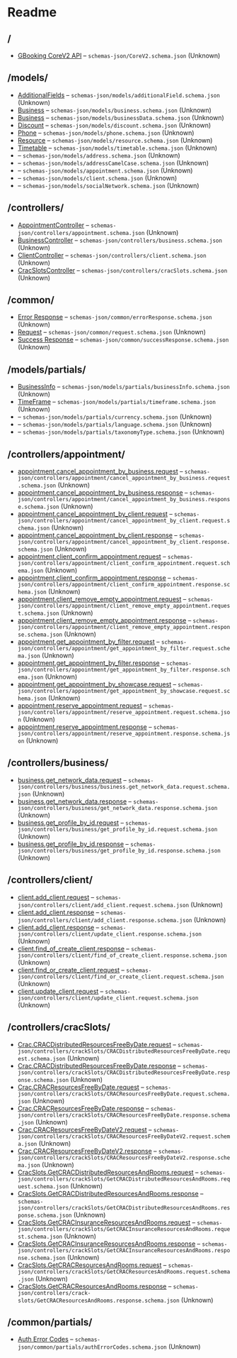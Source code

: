 # Readme

## /

- [GBooking CoreV2 API](./CoreV2.schema.md) – `schemas-json/CoreV2.schema.json` (Unknown)

## /models/

- [AdditionalFields](./models/additionalField.schema.md) – `schemas-json/models/additionalField.schema.json` (Unknown)
- [Business](./models/business.schema.md) – `schemas-json/models/business.schema.json` (Unknown)
- [Business](./models/businessData.schema.md) – `schemas-json/models/businessData.schema.json` (Unknown)
- [Discount](./models/discount.schema.md) – `schemas-json/models/discount.schema.json` (Unknown)
- [Phone](./models/phone.schema.md) – `schemas-json/models/phone.schema.json` (Unknown)
- [Resource](./models/resource.schema.md) – `schemas-json/models/resource.schema.json` (Unknown)
- [Timetable](./models/timetable.schema.md) – `schemas-json/models/timetable.schema.json` (Unknown)
- [](./models/address.schema.md) – `schemas-json/models/address.schema.json` (Unknown)
- [](./models/addressCamelCase.schema.md) – `schemas-json/models/addressCamelCase.schema.json` (Unknown)
- [](./models/appointment.schema.md) – `schemas-json/models/appointment.schema.json` (Unknown)
- [](./models/client.schema.md) – `schemas-json/models/client.schema.json` (Unknown)
- [](./models/socialNetwork.schema.md) – `schemas-json/models/socialNetwork.schema.json` (Unknown)

## /controllers/

- [AppointmentController](./controllers/appointment.schema.md) – `schemas-json/controllers/appointment.schema.json`
  (Unknown)
- [BusinessController](./controllers/business.schema.md) – `schemas-json/controllers/business.schema.json` (Unknown)
- [ClientController](./controllers/client.schema.md) – `schemas-json/controllers/client.schema.json` (Unknown)
- [CracSlotsController](./controllers/cracSlots.schema.md) – `schemas-json/controllers/cracSlots.schema.json` (Unknown)

## /common/

- [Error Response](./common/errorResponse.schema.md) – `schemas-json/common/errorResponse.schema.json` (Unknown)
- [Request](./common/request.schema.md) – `schemas-json/common/request.schema.json` (Unknown)
- [Success Response](./common/successResponse.schema.md) – `schemas-json/common/successResponse.schema.json` (Unknown)

## /models/partials/

- [BusinessInfo](./models/partials/businessInfo.schema.md) – `schemas-json/models/partials/businessInfo.schema.json`
  (Unknown)
- [TimeFrame](./models/partials/timeframe.schema.md) – `schemas-json/models/partials/timeframe.schema.json` (Unknown)
- [](./models/partials/currency.schema.md) – `schemas-json/models/partials/currency.schema.json` (Unknown)
- [](./models/partials/language.schema.md) – `schemas-json/models/partials/language.schema.json` (Unknown)
- [](./models/partials/taxonomyType.schema.md) – `schemas-json/models/partials/taxonomyType.schema.json` (Unknown)

## /controllers/appointment/

- [appointment.cancel_appointment_by_business.request](./controllers/appointment/cancel_appointment_by_business.request.schema.md)
  – `schemas-json/controllers/appointment/cancel_appointment_by_business.request.schema.json` (Unknown)
- [appointment.cancel_appointment_by_business.response](./controllers/appointment/cancel_appointment_by_business.response.schema.md)
  – `schemas-json/controllers/appointment/cancel_appointment_by_business.response.schema.json` (Unknown)
- [appointment.cancel_appointment_by_client.request](./controllers/appointment/cancel_appointment_by_client.request.schema.md)
  – `schemas-json/controllers/appointment/cancel_appointment_by_client.request.schema.json` (Unknown)
- [appointment.cancel_appointment_by_client.response](./controllers/appointment/cancel_appointment_by_client.response.schema.md)
  – `schemas-json/controllers/appointment/cancel_appointment_by_client.response.schema.json` (Unknown)
- [appointment.client_confirm_appointment.request](./controllers/appointment/client_confirm_appointment.request.schema.md)
  – `schemas-json/controllers/appointment/client_confirm_appointment.request.schema.json` (Unknown)
- [appointment.client_confirm_appointment.response](./controllers/appointment/client_confirm_appointment.response.schema.md)
  – `schemas-json/controllers/appointment/client_confirm_appointment.response.schema.json` (Unknown)
- [appointment.client_remove_empty_appointment.request](./controllers/appointment/client_remove_empty_appointment.request.schema.md)
  – `schemas-json/controllers/appointment/client_remove_empty_appointment.request.schema.json` (Unknown)
- [appointment.client_remove_empty_appointment.response](./controllers/appointment/client_remove_empty_appointment.response.schema.md)
  – `schemas-json/controllers/appointment/client_remove_empty_appointment.response.schema.json` (Unknown)
- [appointment.get_appointment_by_filter.request](./controllers/appointment/get_appointment_by_filter.request.schema.md)
  – `schemas-json/controllers/appointment/get_appointment_by_filter.request.schema.json` (Unknown)
- [appointment.get_appointment_by_filter.response](./controllers/appointment/get_appointment_by_filter.response.schema.md)
  – `schemas-json/controllers/appointment/get_appointment_by_filter.response.schema.json` (Unknown)
- [appointment.get_appointment_by_showcase.request](./controllers/appointment/get_appointment_by_showcase.request.schema.md)
  – `schemas-json/controllers/appointment/get_appointment_by_showcase.request.schema.json` (Unknown)
- [appointment.reserve_appointment.request](./controllers/appointment/reserve_appointment.request.schema.md) –
  `schemas-json/controllers/appointment/reserve_appointment.request.schema.json` (Unknown)
- [appointment.reserve_appointment.response](./controllers/appointment/reserve_appointment.response.schema.md) –
  `schemas-json/controllers/appointment/reserve_appointment.response.schema.json` (Unknown)

## /controllers/business/

- [business.get_network_data.request](./controllers/business/get_network_data.request.schema.md) –
  `schemas-json/controllers/business/business.get_network_data.request.schema.json` (Unknown)
- [business.get_network_data.response](./controllers/business/get_network_data.response.schema.md) –
  `schemas-json/controllers/business/get_network_data.response.schema.json` (Unknown)
- [business.get_profile_by_id.request](./controllers/business/get_profile_by_id.request.schema.md) –
  `schemas-json/controllers/business/get_profile_by_id.request.schema.json` (Unknown)
- [business.get_profile_by_id.response](./controllers/business/get_profile_by_id.response.schema.md) –
  `schemas-json/controllers/business/get_profile_by_id.response.schema.json` (Unknown)

## /controllers/client/

- [client.add_client.request](./controllers/client/add_client.request.schema.md) –
  `schemas-json/controllers/client/add_client.request.schema.json` (Unknown)
- [client.add_client.response](./controllers/client/add_client.response.schema.md) –
  `schemas-json/controllers/client/add_client.response.schema.json` (Unknown)
- [client.add_client.response](./controllers/client/update_client.response.schema.md) –
  `schemas-json/controllers/client/update_client.response.schema.json` (Unknown)
- [client.find_of_create_client.response](./controllers/client/find_or_create_client.response.schema.md) –
  `schemas-json/controllers/client/find_of_create_client.response.schema.json` (Unknown)
- [client.find_or_create_client.request](./controllers/client/find_or_create_client.request.schema.md) –
  `schemas-json/controllers/client/find_or_create_client.request.schema.json` (Unknown)
- [client.update_client.request](./controllers/client/update_client.request.schema.md) –
  `schemas-json/controllers/client/update_client.request.schema.json` (Unknown)

## /controllers/cracSlots/

- [Crac.CRACDistributedResourcesFreeByDate.request](./controllers/cracSlots/CRACDistributedResourcesFreeByDate.request.schema.md)
  – `schemas-json/controllers/crackSlots/CRACDistributedResourcesFreeByDate.request.schema.json` (Unknown)
- [Crac.CRACDistributedResourcesFreeByDate.response](./controllers/cracSlots/CRACDistributedResourcesFreeByDate.response.schema.md)
  – `schemas-json/controllers/crackSlots/CRACDistributedResourcesFreeByDate.response.schema.json` (Unknown)
- [Crac.CRACResourcesFreeByDate.request](./controllers/cracSlots/CRACResourcesFreeByDate.request.schema.md) –
  `schemas-json/controllers/crackSlots/CRACResourcesFreeByDate.request.schema.json` (Unknown)
- [Crac.CRACResourcesFreeByDate.response](./controllers/cracSlots/CRACResourcesFreeByDate.response.schema.md) –
  `schemas-json/controllers/crackSlots/CRACResourcesFreeByDate.response.schema.json` (Unknown)
- [Crac.CRACResourcesFreeByDateV2.request](./controllers/cracSlots/CRACResourcesFreeByDateV2.request.schema.md) –
  `schemas-json/controllers/crackSlots/CRACResourcesFreeByDateV2.request.schema.json` (Unknown)
- [Crac.CRACResourcesFreeByDateV2.response](./controllers/cracSlots/CRACResourcesFreeByDateV2.response.schema.md) –
  `schemas-json/controllers/crackSlots/CRACResourcesFreeByDateV2.response.schema.json` (Unknown)
- [CracSlots.GetCRACDistributedResourcesAndRooms.request](./controllers/cracSlots/GetCRACDistributedResourcesAndRooms.request.schema.md)
  – `schemas-json/controllers/crackSlots/GetCRACDistributedResourcesAndRooms.request.schema.json` (Unknown)
- [CracSlots.GetCRACDistributedResourcesAndRooms.response](./controllers/cracSlots/GetCRACDistributedResourcesAndRooms.response.schema.md)
  – `schemas-json/controllers/crackSlots/GetCRACDistributedResourcesAndRooms.response.schema.json` (Unknown)
- [CracSlots.GetCRACInsuranceResourcesAndRooms.request](./controllers/cracSlots/GetCRACInsuranceResourcesAndRooms.request.schema.md)
  – `schemas-json/controllers/crackSlots/GetCRACInsuranceResourcesAndRooms.request.schema.json` (Unknown)
- [CracSlots.GetCRACInsuranceResourcesAndRooms.response](./controllers/cracSlots/GetCRACInsuranceResourcesAndRooms.response.schema.md)
  – `schemas-json/controllers/crackSlots/GetCRACInsuranceResourcesAndRooms.response.schema.json` (Unknown)
- [CracSlots.GetCRACResourcesAndRooms.request](./controllers/cracSlots/GetCRACResourcesAndRooms.request.schema.md) –
  `schemas-json/controllers/crackSlots/GetCRACResourcesAndRooms.request.schema.json` (Unknown)
- [CracSlots.GetCRACResourcesAndRooms.response](./controllers/cracSlots/GetCRACResourcesAndRooms.response.schema.md) –
  `schemas-json/controllers/crack-slots/GetCRACResourcesAndRooms.response.schema.json` (Unknown)

## /common/partials/

- [Auth Error Codes](./common/partials/authErrorCodes.schema.md) –
  `schemas-json/common/partials/authErrorCodes.schema.json` (Unknown)
